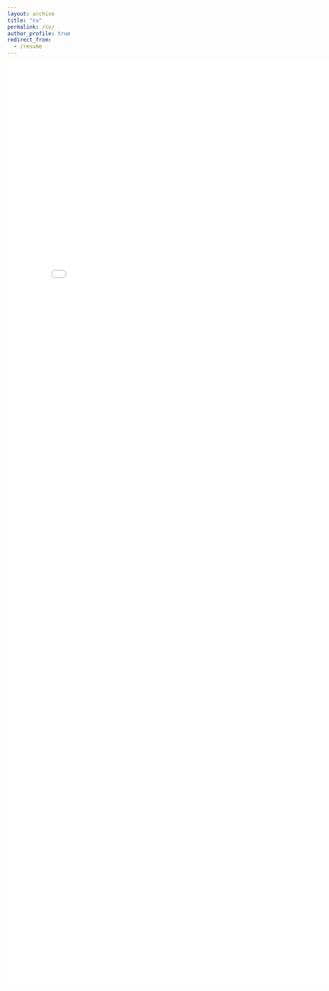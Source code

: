 ```yaml
---
layout: archive
title: "cv"
permalink: /cv/
author_profile: true
redirect_from:
  - /resume
---
```

<embed src="../assets/Xiaoke_Wang_Resume.pdf" width="800px" height="2100px" />
